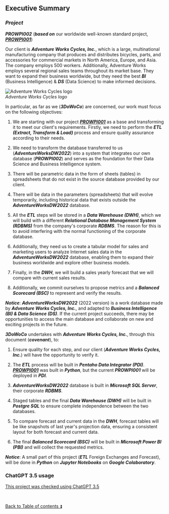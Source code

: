 ## Executive Summary

### **_Project_**

**_PROWPI002_** (**_based on_** our worldwide well-known standard project, [**_PROWPI001_**](https://github.com/ddasilva64/MTDPDN23001esp/blob/master/proyectos/PROWPI001.ipynb))

Our client is **_Adventure Works Cycles, Inc._**, which is a large, multinational manufacturing company that produces and distributes bicycles, parts, and accessories for commercial markets in North America, Europe, and Asia. The company employs 500 workers. Additionally, Adventure Works employs several regional sales teams throughout its market base. They want to expand their business worldwide, but they need the best **_BI_** (Business Intelligence) & **_DS_** (Data Science) to make informed decisions.

![Adventure Works Cycles logo](https://i.imgur.com/8dpUmbD.png)  
_Adventure Works Cycles logo_

In particular, as far as we (**_3DoWoCo_**) are concerned, our work must focus on the following objectives:

1. We are starting with our project [**_PROWPI001_**](https://github.com/ddasilva64/MTDPDN23001esp/blob/master/proyectos/PROWPI001.ipynb) as a base and transforming it to meet our client's requirements. Firstly, we need to perform the **_ETL (Extract, Transform & Load)_** process and ensure quality assurance according to their needs.

2. We need to transform the database transferred to us (**_AdventureWorksDW2022_**) into a system that integrates our own database (**_PROWPI002_**) and serves as the foundation for their Data Science and Business Intelligence system.

3. There will be parametric data in the form of sheets (tables) in spreadsheets that do not exist in the source database provided by our client.

4. There will be data in the parameters (spreadsheets) that will evolve temporarily, including historical data that exists outside the **_AdventureWorksDW2022_** database.

5. All the **_ETL_** steps will be stored in a **_Data Warehouse (DWH)_**, which we will build with a different **_Relational Database Management System (RDBMS)_** from the company's corporate **_RDBMS_**. The reason for this is to avoid interfering with the normal functioning of the corporate database.

6. Additionally, they need us to create a tabular model for sales and marketing users to analyze Internet sales data in the **_AdventureWorksDW2022_** database, enabling them to expand their business worldwide and explore other business models.

7. Finally, in the **_DWH_**, we will build a sales yearly forecast that we will compare with current sales results.

8. Additionally, we commit ourselves to propose metrics and a **_Balanced Scorecard (BSC)_** to represent and verify the results.

**_Notice_**: **_AdventureWorksDW2022_** (2022 version) is a work database made by **_Adventure Works Cycles, Inc._**, and adapted to **_Business Intelligence (BI) & Data Science (DS)_**. If the current project succeeds, there may be opportunities to access the main database and collaborate on new and exciting projects in the future.

**_3DoWoCo_** undertakes with **_Adventure Works Cycles, Inc._**, through this document (**_covenant_**), to:

1. Ensure quality for each step, and our client (**_Adventure Works Cycles, Inc._**) will have the opportunity to verify it.

2. The **_ETL_** process will be built in **_Pentaho Data Integrator (PDI)_**. [**_PROWPI001_**](https://github.com/ddasilva64/MTDPDN23001esp/blob/master/proyectos/PROWPI001.ipynb) was built in **_Python_**, but the current **_PROWPI001_** will be deployed in **_PDI_**.

3. **_AdventureWorksDW2022_** database is built in **_Microsoft SQL Server_**, their corporate **_RDBMS_**.

4. Staged tables and the final **_Data Warehouse (DWH)_** will be built in **_Postgre SQL_** to ensure complete independence between the two databases.

5. To compare forecast and current data in the **_DWH_**, forecast tables will be like snapshots of last year's projection data, ensuring a consistent layout for both forecast and current data.

6. The final **_Balanced Scorecard (BSC)_** will be built in **_Microsoft Power BI (PBI)_** and will collect the requested metrics.

**_Notice_**: A small part of this project (**_ETL_** Foreign Exchanges and Forecast), will be done in **_Python_** on **_Jupyter Notebooks_** on **_Google Colaboratory_**.

### ChatGPT 3.5 usage  

[This project was checked using ChatGPT 3.5](../CHATGPT_USE.md)

<p><br></p> 

[Back to Table of contents :arrow_double_up:](../README.md)